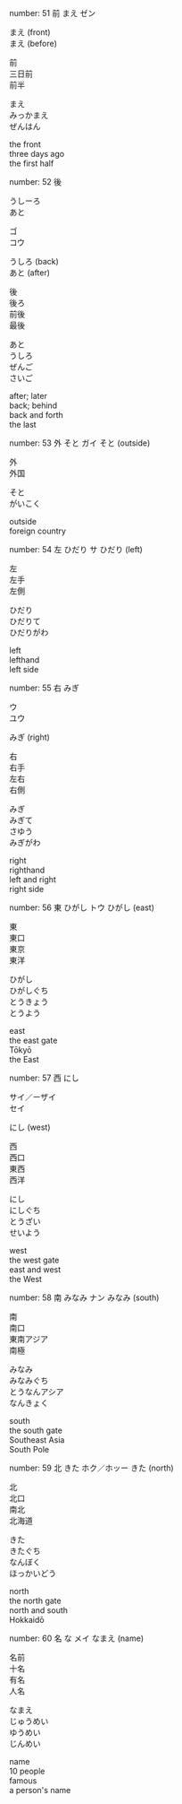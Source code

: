 


number: 51
前
まえ
ゼン

まえ (front)<br>
まえ (before)


前<br>
三日前<br>
前半


まえ<br>
みっかまえ<br>
ぜんはん


the front<br>
three days ago<br>
the first half













number: 52
後

うしーろ<br>
あと


ゴ<br>
コウ


うしろ (back)<br>
あと (after)


後<br>
後ろ<br>
前後<br>
最後


あと<br>
うしろ<br>
ぜんご<br>
さいご


after; later<br>
back; behind<br>
back and forth<br>
the last















number: 53
外
そと
ガイ
そと (outside)

外<br>
外国<br>


そと<br>
がいこく<br>


outside<br>
foreign country<br>











number: 54
左
ひだり
サ
ひだり (left)

左<br>
左手<br>
左側


ひだり<br>
ひだりて<br>
ひだりがわ


left<br>
lefthand<br>
left side













number: 55
右
みぎ

ウ<br>
ユウ

みぎ (right)

右<br>
右手<br>
左右<br>
右側


みぎ<br>
みぎて<br>
さゆう<br>
みぎがわ


right<br>
righthand<br>
left and right<br>
right side















number: 56
東
ひがし
トウ
ひがし (east)

東<br>
東口<br>
東京<br>
東洋


ひがし<br>
ひがしぐち<br>
とうきょう<br>
とうよう


east<br>
the east gate<br>
Tōkyō<br>
the East















number: 57
西
にし

サイ／ーザイ<br>
セイ

にし (west)

西<br>
西口<br>
東西<br>
西洋<br>


にし<br>
にしぐち<br>
とうざい<br>
せいよう<br>


west<br>
the west gate<br>
east and west<br>
the West<br>















number: 58
南
みなみ
ナン
みなみ (south)

南<br>
南口<br>
東南アジア<br>
南極<br>


みなみ<br>
みなみぐち<br>
とうなんアシア<br>
なんきょく<br>


south<br>
the south gate<br>
Southeast Asia<br>
South Pole<br>















number: 59
北
きた
ホク／ホッー
きた (north)

北<br>
北口<br>
南北<br>
北海道<br>


きた<br>
きたぐち<br>
なんぼく<br>
ほっかいどう<br>


north<br>
the north gate<br>
north and south<br>
Hokkaidō<br>















number: 60
名
な
メイ
なまえ (name)

名前<br>
十名<br>
有名<br>
人名<br>


なまえ<br>
じゅうめい<br>
ゆうめい<br>
じんめい<br>


name<br>
10 people<br>
famous<br>
a person's name<br>















  </table>
</div>
